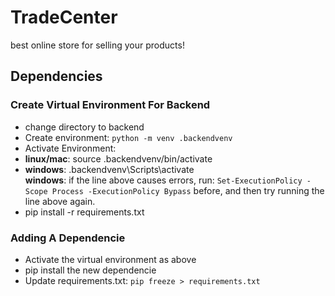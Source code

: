 # TradeCenter
best online store for selling your products! <br/>

## Dependencies
### Create Virtual Environment For Backend
* change directory to backend
* Create environment: `python -m venv .backendvenv`
* Activate Environment:
 * **linux/mac**: source .backendvenv/bin/activate
 * **windows**: .backendvenv\Scripts\activate  
 **windows**: if the line above causes errors, run:
   `Set-ExecutionPolicy -Scope Process -ExecutionPolicy Bypass`
   before, and then try running the line above again.
* pip install -r requirements.txt <br/>

### Adding A Dependencie
* Activate the virtual environment as above
* pip install the new dependencie
* Update requirements.txt:
  `pip freeze > requirements.txt`
